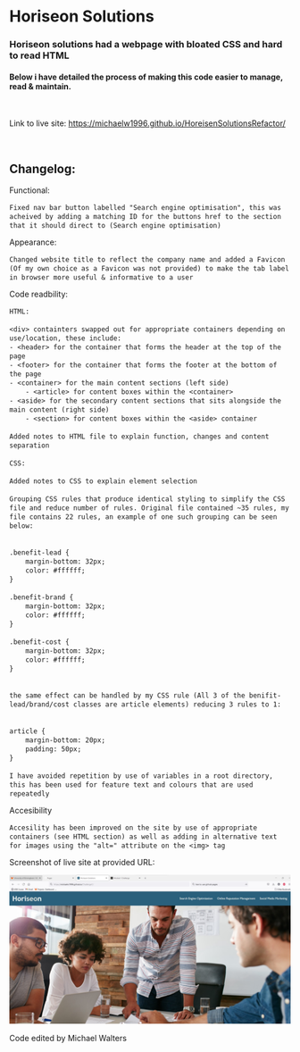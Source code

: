 # Horiseon Solutions

### Horiseon solutions had a webpage with bloated CSS and hard to read HTML

#### Below i have detailed the process of making this code easier to manage, read & maintain.

<br>

Link to live site: https://michaelw1996.github.io/HoreisenSolutionsRefactor/

<br>

## Changelog:

Functional:

    Fixed nav bar button labelled "Search engine optimisation", this was acheived by adding a matching ID for the buttons href to the section that it should direct to (Search engine optimisation)

Appearance:

    Changed website title to reflect the company name and added a Favicon (Of my own choice as a Favicon was not provided) to make the tab label in browser more useful & informative to a user

Code readbility:

    HTML:

    <div> containters swapped out for appropriate containers depending on use/location, these include:
    - <header> for the container that forms the header at the top of the page
    - <footer> for the container that forms the footer at the bottom of the page
    - <container> for the main content sections (left side)
        - <article> for content boxes within the <container> 
    - <aside> for the secondary content sections that sits alongside the main content (right side)
        - <section> for content boxes within the <aside> container

    Added notes to HTML file to explain function, changes and content separation

    CSS:

    Added notes to CSS to explain element selection 

    Grouping CSS rules that produce identical styling to simplify the CSS file and reduce number of rules. Original file contained ~35 rules, my file contains 22 rules, an example of one such grouping can be seen below:

    
    .benefit-lead {
        margin-bottom: 32px;
        color: #ffffff;
    }

    .benefit-brand {
        margin-bottom: 32px;
        color: #ffffff;
    }

    .benefit-cost {
        margin-bottom: 32px;
        color: #ffffff;
    }
    

    the same effect can be handled by my CSS rule (All 3 of the benifit-lead/brand/cost classes are article elements) reducing 3 rules to 1:

    
    article {
        margin-bottom: 20px;
        padding: 50px;
    }

    I have avoided repetition by use of variables in a root directory, this has been used for feature text and colours that are used repeatedly
    
Accesibility

    Accesility has been improved on the site by use of appropriate containers (see HTML section) as well as adding in alternative text for images using the "alt=" attribute on the <img> tag


Screenshot of live site at provided URL:

![Live site](./assets/images/Live%20site.jpg)

Code edited by Michael Walters
